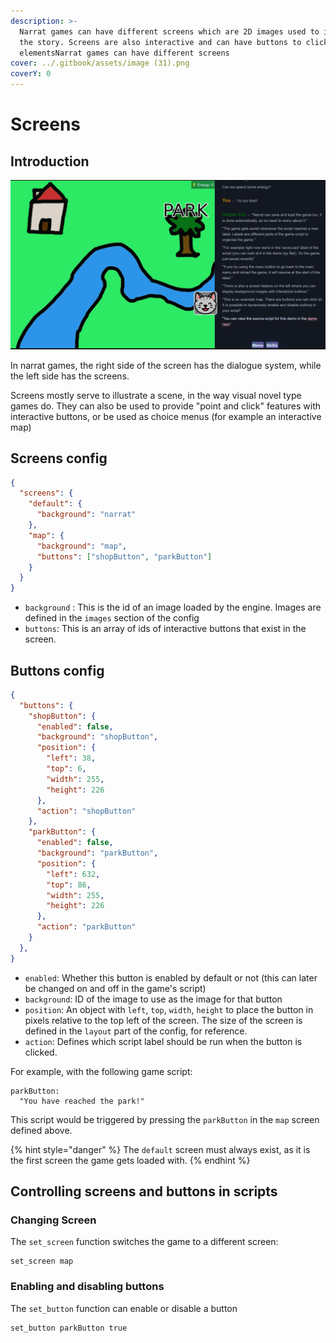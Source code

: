 ```yaml
---
description: >-
  Narrat games can have different screens which are 2D images used to illustrate
  the story. Screens are also interactive and can have buttons to click on
  elementsNarrat games can have different screens
cover: ../.gitbook/assets/image (31).png
coverY: 0
---
```


# Screens

## Introduction

<img src="../.gitbook/assets/image (31).png" alt="" data-size="original">



In narrat games, the right side of the screen has the dialogue system, while the left side has the screens.

Screens mostly serve to illustrate a scene, in the way visual novel type games do. They can also be used to provide "point and click" features with interactive buttons, or be used as choice menus (for example an interactive map)

## Screens config

```json
{
  "screens": {
    "default": {
      "background": "narrat"
    },
    "map": {
      "background": "map",
      "buttons": ["shopButton", "parkButton"]
    }
  }
}
```

* `background` : This is the id of an image loaded by the engine. Images are defined in the `images` section of the config
* `buttons`: This is an array of ids of interactive buttons that exist in the screen.

## Buttons config

```json
{
  "buttons": {
    "shopButton": {
      "enabled": false,
      "background": "shopButton",
      "position": {
        "left": 38,
        "top": 6,
        "width": 255,
        "height": 226
      },
      "action": "shopButton"
    },
    "parkButton": {
      "enabled": false,
      "background": "parkButton",
      "position": {
        "left": 632,
        "top": 86,
        "width": 255,
        "height": 226
      },
      "action": "parkButton"
    }
  },
}
```

* `enabled`: Whether this button is enabled by default or not (this can later be changed on and off in the game's script)
* `background`: ID of the image to use as the image for that button
* `position`: An object with `left`, `top`, `width`, `height` to place the button in pixels relative to the top left of the screen. The size of the screen is defined in the `layout` part of the config, for reference.
* `action`: Defines which script label should be run when the button is clicked.

For example, with the following game script:

```renpy
parkButton:
  "You have reached the park!"
```

This script would be triggered by pressing the `parkButton` in the `map` screen defined above.

{% hint style="danger" %}
The `default` screen must always exist, as it is the first screen the game gets loaded with.
{% endhint %}

## Controlling screens and buttons in scripts

### Changing Screen

The `set_screen` function switches the game to a different screen:

```renpy
set_screen map
```

### Enabling and disabling buttons

The `set_button` function can enable or disable a button

```renpy
set_button parkButton true
```

